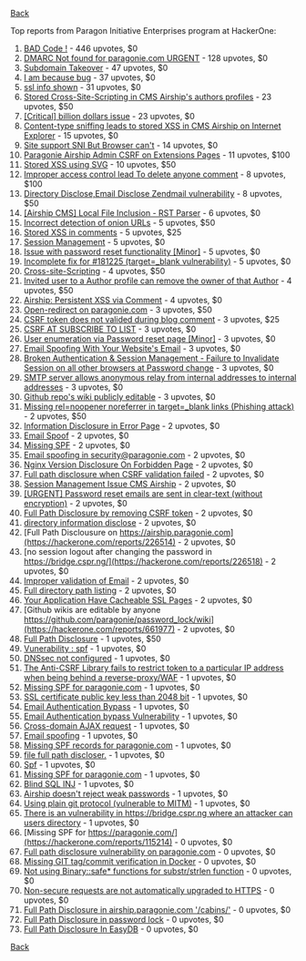 [Back](../README.md)

Top reports from Paragon Initiative Enterprises program at HackerOne:

1. [BAD Code !](https://hackerone.com/reports/180074) - 446 upvotes, $0
2. [DMARC Not found for paragonie.com URGENT](https://hackerone.com/reports/179828) - 128 upvotes, $0
3. [Subdomain Takeover](https://hackerone.com/reports/180393) - 47 upvotes, $0
4. [I am because bug](https://hackerone.com/reports/226094) - 37 upvotes, $0
5. [ssl info shown](https://hackerone.com/reports/149369) - 31 upvotes, $0
6. [Stored Cross-Site-Scripting in CMS Airship's authors profiles](https://hackerone.com/reports/148741) - 23 upvotes, $50
7. [[Critical] billion dollars issue](https://hackerone.com/reports/244836) - 23 upvotes, $0
8. [Content-type sniffing leads to stored XSS in CMS Airship on Internet Explorer](https://hackerone.com/reports/151231) - 15 upvotes, $0
9. [Site support SNI But Browser can't](https://hackerone.com/reports/149442) - 14 upvotes, $0
10. [Paragonie Airship Admin CSRF on Extensions Pages](https://hackerone.com/reports/243094) - 11 upvotes, $100
11. [Stored XSS using SVG](https://hackerone.com/reports/148853) - 10 upvotes, $50
12. [Improper access control lead To delete anyone comment](https://hackerone.com/reports/273805) - 8 upvotes, $100
13. [Directory Disclose,Email Disclose Zendmail vulnerability](https://hackerone.com/reports/228112) - 8 upvotes, $50
14. [[Airship CMS] Local File Inclusion - RST Parser](https://hackerone.com/reports/179034) - 6 upvotes, $0
15. [Incorrect detection of onion URLs](https://hackerone.com/reports/181210) - 5 upvotes, $50
16. [Stored XSS in comments](https://hackerone.com/reports/148751) - 5 upvotes, $25
17. [Session Management](https://hackerone.com/reports/145300) - 5 upvotes, $0
18. [Issue with password reset functionality [Minor]](https://hackerone.com/reports/149027) - 5 upvotes, $0
19. [Incomplete fix for #181225 (target=_blank vulnerability)](https://hackerone.com/reports/226104) - 5 upvotes, $0
20. [Cross-site-Scripting](https://hackerone.com/reports/226203) - 4 upvotes, $50
21. [Invited user to a Author profile can remove the owner of that Author](https://hackerone.com/reports/274541) - 4 upvotes, $50
22. [Airship: Persistent XSS via Comment](https://hackerone.com/reports/301973) - 4 upvotes, $0
23. [Open-redirect on paragonie.com](https://hackerone.com/reports/113112) - 3 upvotes, $50
24. [CSRF token does not valided during blog comment](https://hackerone.com/reports/273998) - 3 upvotes, $25
25. [CSRF AT SUBSCRIBE TO LIST](https://hackerone.com/reports/115323) - 3 upvotes, $0
26. [User enumeration via Password reset page [Minor]](https://hackerone.com/reports/148911) - 3 upvotes, $0
27. [Email Spoofing With Your Website's Email](https://hackerone.com/reports/163156) - 3 upvotes, $0
28. [Broken Authentication & Session Management - Failure to Invalidate Session on all other browsers at Password change](https://hackerone.com/reports/226712) - 3 upvotes, $0
29. [SMTP server allows anonymous relay from internal addresses to internal addresses](https://hackerone.com/reports/144385) - 3 upvotes, $0
30. [Github repo's wiki publicly editable](https://hackerone.com/reports/461429) - 3 upvotes, $0
31. [Missing rel=noopener noreferrer in target=_blank links (Phishing attack)](https://hackerone.com/reports/181225) - 2 upvotes, $50
32. [Information Disclosure in Error Page](https://hackerone.com/reports/115219) - 2 upvotes, $0
33. [Email Spoof](https://hackerone.com/reports/115452) - 2 upvotes, $0
34. [Missing SPF](https://hackerone.com/reports/115294) - 2 upvotes, $0
35. [Email spoofing in security@paragonie.com](https://hackerone.com/reports/148763) - 2 upvotes, $0
36. [Nginx Version Disclosure On Forbidden Page](https://hackerone.com/reports/148768) - 2 upvotes, $0
37. [Full path disclosure when CSRF validation failed](https://hackerone.com/reports/148890) - 2 upvotes, $0
38. [Session Management Issue CMS Airship](https://hackerone.com/reports/148914) - 2 upvotes, $0
39. [[URGENT] Password reset emails are sent in clear-text (without encryption)](https://hackerone.com/reports/149028) - 2 upvotes, $0
40. [Full Path Disclosure by removing CSRF token](https://hackerone.com/reports/150018) - 2 upvotes, $0
41. [directory information disclose](https://hackerone.com/reports/226212) - 2 upvotes, $0
42. [Full Path Disclousure on https://airship.paragonie.com](https://hackerone.com/reports/226514) - 2 upvotes, $0
43. [no session logout after changing the password in https://bridge.cspr.ng/](https://hackerone.com/reports/226518) - 2 upvotes, $0
44. [Improper validation of Email](https://hackerone.com/reports/226334) - 2 upvotes, $0
45. [Full directory path listing](https://hackerone.com/reports/230098) - 2 upvotes, $0
46. [Your Application Have Cacheable SSL Pages](https://hackerone.com/reports/115296) - 2 upvotes, $0
47. [Github wikis are editable by anyone https://github.com/paragonie/password_lock/wiki](https://hackerone.com/reports/661977) - 2 upvotes, $0
48. [Full Path Disclosure](https://hackerone.com/reports/115337) - 1 upvotes, $50
49. [Vunerability : spf](https://hackerone.com/reports/130990) - 1 upvotes, $0
50. [DNSsec not configured](https://hackerone.com/reports/115246) - 1 upvotes, $0
51. [The Anti-CSRF Library fails to restrict token to a particular IP address when being behind a reverse-proxy/WAF](https://hackerone.com/reports/134894) - 1 upvotes, $0
52. [Missing SPF for paragonie.com](https://hackerone.com/reports/115315) - 1 upvotes, $0
53. [SSL certificate public key less than 2048 bit](https://hackerone.com/reports/115271) - 1 upvotes, $0
54. [Email Authentication Bypass](https://hackerone.com/reports/135283) - 1 upvotes, $0
55. [Email Authentication bypass Vulnerability](https://hackerone.com/reports/115245) - 1 upvotes, $0
56. [Cross-domain AJAX request](https://hackerone.com/reports/113339) - 1 upvotes, $0
57. [Email spoofing](https://hackerone.com/reports/115232) - 1 upvotes, $0
58. [Missing SPF records for paragonie.com](https://hackerone.com/reports/115250) - 1 upvotes, $0
59. [file full path discloser.](https://hackerone.com/reports/116057) - 1 upvotes, $0
60. [Spf](https://hackerone.com/reports/116927) - 1 upvotes, $0
61. [Missing SPF for paragonie.com](https://hackerone.com/reports/115390) - 1 upvotes, $0
62. [Blind SQL INJ](https://hackerone.com/reports/115304) - 1 upvotes, $0
63. [Airship doesn't reject weak passwords](https://hackerone.com/reports/148903) - 1 upvotes, $0
64. [Using plain git protocol (vulnerable to MITM)](https://hackerone.com/reports/181214) - 1 upvotes, $0
65. [There is an vulnerability in https://bridge.cspr.ng where an attacker can users directory](https://hackerone.com/reports/226505) - 1 upvotes, $0
66. [Missing SPF for https://paragonie.com/](https://hackerone.com/reports/115214) - 0 upvotes, $0
67. [Full path disclosure vulnerability on paragonie.com](https://hackerone.com/reports/145260) - 0 upvotes, $0
68. [Missing GIT tag/commit verification in Docker](https://hackerone.com/reports/181212) - 0 upvotes, $0
69. [Not using Binary::safe* functions for substr/strlen function](https://hackerone.com/reports/181315) - 0 upvotes, $0
70. [Non-secure requests are not automatically upgraded to HTTPS](https://hackerone.com/reports/241950) - 0 upvotes, $0
71. [Full Path Disclosure in airship.paragonie.com '/cabins/'](https://hackerone.com/reports/226343) - 0 upvotes, $0
72. [Full Path Disclosure in password lock](https://hackerone.com/reports/115422) - 0 upvotes, $0
73. [Full Path Disclosure In EasyDB](https://hackerone.com/reports/119494) - 0 upvotes, $0


[Back](../README.md)